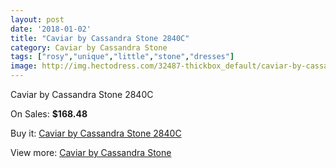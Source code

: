 ```yaml
---
layout: post
date: '2018-01-02'
title: "Caviar by Cassandra Stone 2840C"
category: Caviar by Cassandra Stone
tags: ["rosy","unique","little","stone","dresses"]
image: http://img.hectodress.com/32487-thickbox_default/caviar-by-cassandra-stone-2840c.jpg
---
```

Caviar by Cassandra Stone 2840C

On Sales: **$168.48**
<a href="https://www.hectodress.com/caviar-by-cassandra-stone/14842-caviar-by-cassandra-stone-2840c.html"><amp-img layout="responsive" width="600" height="600" src="//img.hectodress.com/32487-thickbox_default/caviar-by-cassandra-stone-2840c.jpg" alt="Caviar by Cassandra Stone 2840C 0" /></a>
<a href="https://www.hectodress.com/caviar-by-cassandra-stone/14842-caviar-by-cassandra-stone-2840c.html"><amp-img layout="responsive" width="600" height="600" src="//img.hectodress.com/32488-thickbox_default/caviar-by-cassandra-stone-2840c.jpg" alt="Caviar by Cassandra Stone 2840C 1" /></a>

Buy it: [Caviar by Cassandra Stone 2840C](https://www.hectodress.com/caviar-by-cassandra-stone/14842-caviar-by-cassandra-stone-2840c.html "Caviar by Cassandra Stone 2840C")

View more: [Caviar by Cassandra Stone](https://www.hectodress.com/266-caviar-by-cassandra-stone "Caviar by Cassandra Stone")